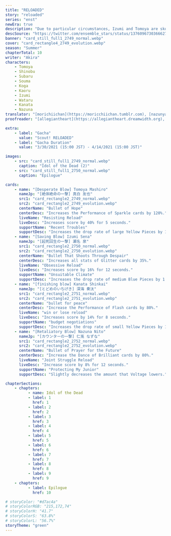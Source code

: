 ```yaml
---
title: "RELOADED"
story: "reloaded"
series: "enst"
newEra: true
description: "Due to particular circumstances, Izumi and Tomoya are skulking around, wary to avoid the eyes of others. However, when Nazuna and Kanata bear witness they panic and hide. Handcuffed together, they..."
descSource: "https://twitter.com/ensemble_stars/status/1376096730366627841"
banner: "card_still_full1_2749_normal.webp"
cover: "card_rectangle4_2749_evolution.webp"
season: "Summer"
chapterTotal: 10
writer: "Akira"
characters:
    - Tomoya
    - Shinobu
    - Subaru
    - Souma
    - Koga
    - Kaoru
    - Izumi
    - Wataru
    - Kanata
    - Nazuna
translator: "[morichiichan](https://moricchiichan.tumblr.com), [nazunyan427](https://nazunyan427.dreamwidth.org), [Ren](https://tomoya.moe)"
proofreader: "[allegiantheart](https://allegiantheart.dreamwidth.org), [Ren](https://tomoya.moe), [Spoon](https://twitter.com/spoonbutt)"

extra:
    - label: "Gacha"
      value: "Scout! RELOADED"
    - label: "Gacha Duration"
      value: "3/30/2021 (15:00 JST) - 4/14/2021 (15:00 JST)"

images:
    - src: "card_still_full1_2749_normal.webp"
      caption: "Idol of the Dead (2)"
    - src: "card_still_full1_2750_normal.webp"
      caption: "Epilogue"

cards:
    - name: "[Desperate Blow] Tomoya Mashiro"
      nameJp: "[絶体絶命の一撃] 真白 友也"
      src1: "card_rectangle2_2749_normal.webp"
      src2: "card_rectangle2_2749_evolution.webp"
      centerName: "Bullet of Hope"
      centerDesc: "Increases the Performance of Sparkle cards by 120%."
      liveName: "Resisting Reload"
      liveDesc: "Increases score by 40% for 5 seconds."
      supportName: "Recent Troubles"
      supportDesc: "Increases the drop rate of large Yellow Pieces by 1.7."
    - name: "[Saving Blow] Izumi Sena"
      nameJp: "[起死回生の一撃] 瀬名 泉"
      src1: "card_rectangle2_2750_normal.webp"
      src2: "card_rectangle2_2750_evolution.webp"
      centerName: "Bullet That Shoots Through Despair"
      centerDesc: "Increases all stats of Glitter cards by 35%."
      liveName: "Obsessive Reload"
      liveDesc: "Increases score by 16% for 12 seconds."
      supportName: "Unsuitable Climate"
      supportDesc: "Increases the drop rate of medium Blue Pieces by 1.5."
    - name: "[finishing blow] Kanata Shinkai"
      nameJp: "[とどめのいちげき] 深海 奏汰"
      src1: "card_rectangle2_2751_normal.webp"
      src2: "card_rectangle2_2751_evolution.webp"
      centerName: "bullet for peace"
      centerDesc: "Increase the Performance of Flash cards by 80%."
      liveName: "win or lose reload"
      liveDesc: "Increases score by 14% for 8 seconds."
      supportName: "budget negotiations"
      supportDesc: "Increases the drop rate of small Yellow Pieces by 1.3."
    - name: "[Retaliatory Blow] Nazuna Nito"
      nameJp: "[カウンターの一撃] 仁兎 なずな"
      src1: "card_rectangle2_2752_normal.webp"
      src2: "card_rectangle2_2752_evolution.webp"
      centerName: "Bullet of Prayer for the Future"
      centerDesc: "Increase the Dance of Brilliant cards by 80%."
      liveName: "Joint Struggle Reload"
      liveDesc: "Increase score by 8% for 12 seconds."
      supportName: "Protecting My Junior"
      supportDesc: "Slightly decreases the amount that Voltage lowers."

chapterSections:
    - chapters:
          - name: Idol of the Dead
          - label: 1
            href: 1
          - label: 2
            href: 2
          - label: 3
            href: 3
          - label: 4
            href: 4
          - label: 5
            href: 5
          - label: 6
            href: 6
          - label: 7
            href: 7
          - label: 8
            href: 8
          - label: 9
            href: 9
    - chapters:
          - label: Epilogue
            href: 10

# storyColor: "#d7ac4a"
# storyColorRGB: "215,172,74"
# storyColorH: "41.7"
# storyColorS: "63.8%"
# storyColorL: "56.7%"
storyTheme: "green"
---
```


